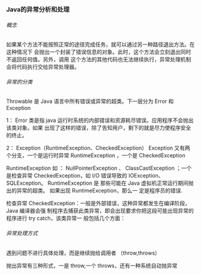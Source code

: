 ### Java的异常分析和处理

###### 概念

如果某个方法不能按照正常的途径完成任务，就可以通过另一种路径退出方法。在这种情况下
会抛出一个封装了错误信息的对象。此时，这个方法会立刻退出同时不返回任何值。另外，调用
这个方法的其他代码也无法继续执行，异常处理机制会将代码执行交给异常处理器。


###### 异常的分类

Throwable 是 Java 语言中所有错误或异常的超类。下一层分为 Error 和 Exception

1： Error 类是指 java 运行时系统的内部错误和资源耗尽错误。应用程序不会抛出该类对象。如果
出现了这样的错误，除了告知用户，剩下的就是尽力使程序安全的终止。

2： Exception（RuntimeException、CheckedException）
Exception 又有两个分支，一个是运行时异常 RuntimeException ，一个是
CheckedException

RuntimeException 如 ： NullPointerException 、 ClassCastException ；一个是检查异常
CheckedException，如 I/O 错误导致的 IOException、SQLException。 RuntimeException 是
那些可能在 Java 虚拟机正常运行期间抛出的异常的超类。 如果出现 RuntimeException，那么一
定是程序员的错误.

检查异常 CheckedException：一般是外部错误，这种异常都发生在编译阶段，Java 编译器会强
制程序去捕获此类异常，即会出现要求你把这段可能出现异常的程序进行 try catch，该类异常一
般包括几个方面：


###### 异常处理方式

遇到问题不进行具体处理，而是继续抛给调用者 （throw,throws）

抛出异常有三种形式，一是 throw,一个 throws，还有一种系统自动抛异常